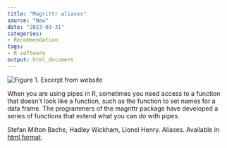 ```yaml
---
title: "Magrittr aliases"
source: "New"
date: "2023-03-31"
categories:
- Recommendation
tags:
- R software
output: html_document
---
```


![Figure 1. Excerpt from website](http://www.pmean.com/new-images/23/magrittr-aliases-01.png)

<div class="notes">

When you are using pipes in R, sometimes you need access to a function that doesn't look like a function, such as the function to set names for a data frame. The programmers of the magrittr package have developed a series of functions that extend what you can do with pipes.

Stefan Milton Bache, Hadley Wickham, Lionel Henry. Aliases. Available in [html format][bac1].

[bac1]: https://magrittr.tidyverse.org/reference/aliases.html

</div>
